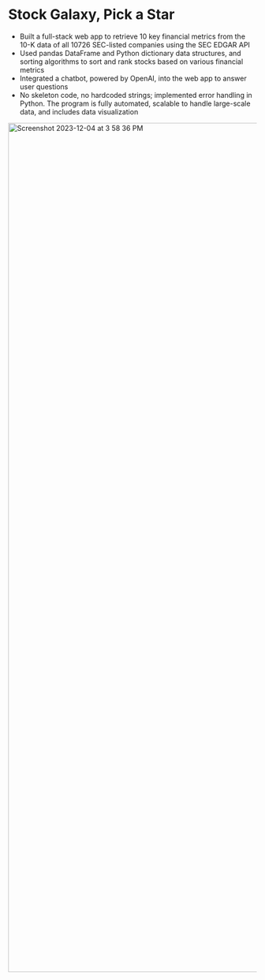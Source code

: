 # Stock Galaxy, Pick a Star

- Built a full-stack web app to retrieve 10 key financial metrics from the 10-K data of all 10726 SEC-listed companies using the SEC EDGAR API
- Used pandas DataFrame and Python dictionary data structures, and sorting algorithms to sort and rank stocks based on various financial metrics
- Integrated a chatbot, powered by OpenAI, into the web app to answer user questions
- No skeleton code, no hardcoded strings; implemented error handling in Python. The program is fully automated, scalable to handle large-scale data, and includes data visualization

<img width="1722" alt="Screenshot 2023-12-04 at 3 58 36 PM" src="https://github.com/JinHuang0101/finance_app_sec/assets/54080607/d7acd7b2-ac91-4b21-a029-a3289e704530">

